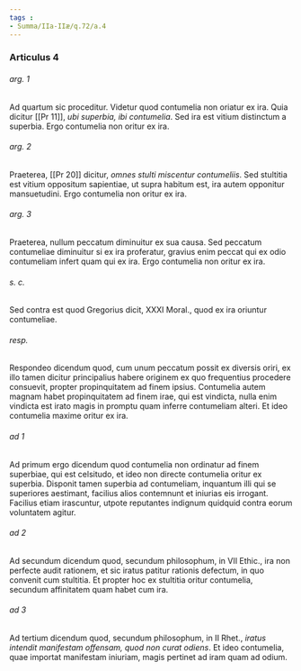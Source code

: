 ```yaml
---
tags : 
- Summa/IIa-IIæ/q.72/a.4
---
```


### Articulus 4

###### arg. 1
Ad quartum sic proceditur. Videtur quod contumelia non oriatur ex ira. Quia dicitur [[Pr 11]], *ubi superbia, ibi contumelia*. Sed ira est vitium distinctum a superbia. Ergo contumelia non oritur ex ira.

###### arg. 2
Praeterea, [[Pr 20]] dicitur, *omnes stulti miscentur contumeliis*. Sed stultitia est vitium oppositum sapientiae, ut supra habitum est, ira autem opponitur mansuetudini. Ergo contumelia non oritur ex ira.

###### arg. 3
Praeterea, nullum peccatum diminuitur ex sua causa. Sed peccatum contumeliae diminuitur si ex ira proferatur, gravius enim peccat qui ex odio contumeliam infert quam qui ex ira. Ergo contumelia non oritur ex ira.

###### s. c.
Sed contra est quod Gregorius dicit, XXXI Moral., quod ex ira oriuntur contumeliae.

###### resp.
Respondeo dicendum quod, cum unum peccatum possit ex diversis oriri, ex illo tamen dicitur principalius habere originem ex quo frequentius procedere consuevit, propter propinquitatem ad finem ipsius. Contumelia autem magnam habet propinquitatem ad finem irae, qui est vindicta, nulla enim vindicta est irato magis in promptu quam inferre contumeliam alteri. Et ideo contumelia maxime oritur ex ira.

###### ad 1
Ad primum ergo dicendum quod contumelia non ordinatur ad finem superbiae, qui est celsitudo, et ideo non directe contumelia oritur ex superbia. Disponit tamen superbia ad contumeliam, inquantum illi qui se superiores aestimant, facilius alios contemnunt et iniurias eis irrogant. Facilius etiam irascuntur, utpote reputantes indignum quidquid contra eorum voluntatem agitur.

###### ad 2
Ad secundum dicendum quod, secundum philosophum, in VII Ethic., ira non perfecte audit rationem, et sic iratus patitur rationis defectum, in quo convenit cum stultitia. Et propter hoc ex stultitia oritur contumelia, secundum affinitatem quam habet cum ira.

###### ad 3
Ad tertium dicendum quod, secundum philosophum, in II Rhet., *iratus intendit manifestam offensam, quod non curat odiens*. Et ideo contumelia, quae importat manifestam iniuriam, magis pertinet ad iram quam ad odium.


